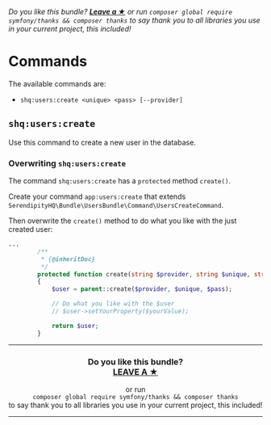 *Do you like this bundle? [**Leave a &#9733;**](#js-repo-pjax-container) or run `composer global require symfony/thanks && composer thanks` to say thank you to all libraries you use in your current project, this included!*

Commands
========

The available commands are:

- `shq:users:create <unique> <pass> [--provider]`

## `shq:users:create`

Use this command to create a new user in the database.

### Overwriting `shq:users:create`

The command `shq:users:create` has a `protected` method `create()`.

Create your command `app:users:create` that extends `SerendipityHQ\Bundle\UsersBundle\Command\UsersCreateCommand`.

Then overwrite the `create()` method to do what you like with the just created user:

```php
...
        /**
         * {@inheritDoc}
         */
        protected function create(string $provider, string $unique, string $pass):UserInterface
        {
            $user = parent::create($provider, $unique, $pass);

            // Do what you like with the $user
            // $user->setYourProperty($yourValue);

            return $user;
        }
```

<hr />
<h3 align="center">
    <b>Do you like this bundle?</b><br />
    <b><a href="#js-repo-pjax-container">LEAVE A &#9733;</a></b>
</h3>
<p align="center">
    or run<br />
    <code>composer global require symfony/thanks && composer thanks</code><br />
    to say thank you to all libraries you use in your current project, this included!
</p>
<hr />
